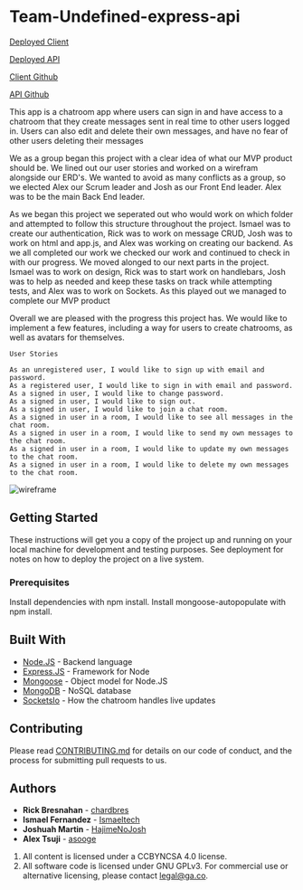 # Team-Undefined-express-api

[Deployed Client](https://undefined-sei.github.io/team-project-client/)

[Deployed API](https://glacial-cliffs-68778.herokuapp.com/)

[Client Github]( https://undefined-sei.github.io/team-project-client/)

[API Github](https://github.com/undefined-sei/team-project-api)

This app is a chatroom app where users can sign in and have access to a chatroom that they create messages sent in real time to other users logged in. Users can also edit and delete their own messages, and have no fear of other users deleting their messages

We as a group began this project with a clear idea of what our MVP product should be. We lined out our user stories and worked on a wirefram alongside our ERD's. We wanted to avoid as many conflicts as a group, so we elected Alex our Scrum leader and Josh as our Front End leader. Alex was to be the main Back End leader.

As we began this project we seperated out who would work on which folder and attempted to follow this structure throughout the project. Ismael was to create our authentication, Rick was to work on message CRUD, Josh was to work on html and app.js, and Alex was working on creating our backend. As we all completed our work we checked our work and continued to check in with our progress. We moved alonged to our next parts in the project. Ismael was to work on design, Rick was to start work on handlebars, Josh was to help as needed and keep these tasks on track while attempting tests, and Alex was to work on Sockets. As this played out we managed to complete our MVP product

Overall we are pleased with the progress this project has. We would like to implement a few features, including a way for users to create chatrooms, as well as avatars for themselves.

```
User Stories

As an unregistered user, I would like to sign up with email and password.
As a registered user, I would like to sign in with email and password.
As a signed in user, I would like to change password.
As a signed in user, I would like to sign out.
As a signed in user, I would like to join a chat room.
As a signed in user in a room, I would like to see all messages in the chat room.
As a signed in user in a room, I would like to send my own messages to the chat room.
As a signed in user in a room, I would like to update my own messages to the chat room.
As a signed in user in a room, I would like to delete my own messages to the chat room.
```


![wireframe](https://media.git.generalassemb.ly/user/23013/files/97588a80-ffb0-11e9-9c86-769138c57ef8)

## Getting Started

These instructions will get you a copy of the project up and running on your local machine for development and testing purposes. See deployment for notes on how to deploy the project on a live system.

### Prerequisites

Install dependencies with npm install.
Install mongoose-autopopulate with npm install.

## Built With


* [Node.JS](https://nodejs.org/en/) - Backend language
* [Express.JS](https://expressjs.com/) - Framework for Node
* [Mongoose](https://mongoosejs.com/) - Object model for Node.JS
* [MongoDB](https://www.mongodb.com/) - NoSQL database
* [SocketsIo](https://socket.io/) - How the chatroom handles live updates

## Contributing

Please read [CONTRIBUTING.md](https://github.com/undefined-sei/team-project-client/blob/master/CONTRIBUTING.md) for details on our code of conduct, and the process for submitting pull requests to us.

## Authors
* **Rick Bresnahan** - [chardbres](https://github.com/chardbres)
* **Ismael Fernandez** - [Ismaeltech](https://github.com/Ismaeltech)
* **Joshuah Martin** - [HajimeNoJosh](https://github.com/HajimeNoJosh)
* **Alex Tsuji** - [asooge](https://github.com/asooge)

1. All content is licensed under a CC­BY­NC­SA 4.0 license.
1. All software code is licensed under GNU GPLv3. For commercial use or
    alternative licensing, please contact legal@ga.co.
